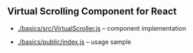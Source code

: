 ## Virtual Scrolling Component for React

 - [./basics/src/VirtualScroller.js](https://github.com/dhilt/react-virtual-scrolling/tree/basics/basics/src/VirtualScroller.js) – component implementation

 - [./basics/public/index.js](https://github.com/dhilt/react-virtual-scrolling/tree/basics/basics/public/index.js) – usage sample
